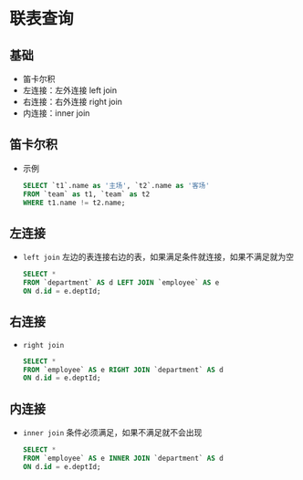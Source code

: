 # 联表查询

## 基础

+ 笛卡尔积
+ 左连接：左外连接 left join
+ 右连接：右外连接 right join
+ 内连接：inner join

## 笛卡尔积

+ 示例

  ```sql
  SELECT `t1`.name as '主场', `t2`.name as '客场' 
  FROM `team` as t1, `team` as t2
  WHERE t1.name != t2.name;
  ```

## 左连接

+ `left join` 左边的表连接右边的表，如果满足条件就连接，如果不满足就为空

  ```sql
  SELECT *
  FROM `department` AS d LEFT JOIN `employee` AS e
  ON d.id = e.deptId;
  ```

## 右连接

+ `right join`

  ```sql
  SELECT *
  FROM `employee` AS e RIGHT JOIN `department` AS d
  ON d.id = e.deptId;
  ```

## 内连接

+ `inner join` 条件必须满足，如果不满足就不会出现

  ```sql
  SELECT *
  FROM `employee` AS e INNER JOIN `department` AS d 
  ON d.id = e.deptId;
  ```
